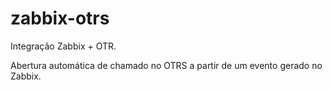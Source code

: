 # zabbix-otrs
Integração Zabbix + OTR.

Abertura automática de chamado no OTRS a partir de um evento gerado no Zabbix.
